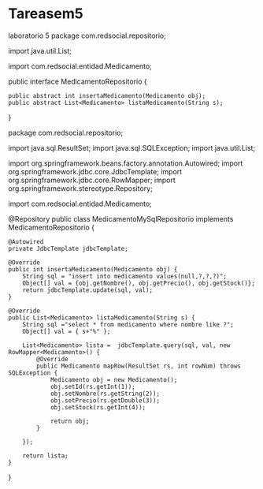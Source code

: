 # Tareasem5
laboratorio 5
package com.redsocial.repositorio;

import java.util.List;

import com.redsocial.entidad.Medicamento;

public interface MedicamentoRepositorio {

	public abstract int insertaMedicamento(Medicamento obj);
	public abstract List<Medicamento> listaMedicamento(String s);
	
}


package com.redsocial.repositorio;

import java.sql.ResultSet;
import java.sql.SQLException;
import java.util.List;

import org.springframework.beans.factory.annotation.Autowired;
import org.springframework.jdbc.core.JdbcTemplate;
import org.springframework.jdbc.core.RowMapper;
import org.springframework.stereotype.Repository;

import com.redsocial.entidad.Medicamento;

@Repository
public class MedicamentoMySqlRepositorio implements MedicamentoRepositorio {

	@Autowired
	private JdbcTemplate jdbcTemplate;
	
	@Override
	public int insertaMedicamento(Medicamento obj) {
		String sql = "insert into medicamento values(null,?,?,?)";
		Object[] val = {obj.getNombre(), obj.getPrecio(), obj.getStock()};
		return jdbcTemplate.update(sql, val);
	}

	@Override
	public List<Medicamento> listaMedicamento(String s) {
		String sql ="select * from medicamento where nombre like ?";
		Object[] val = { s+"%" };
		
		List<Medicamento> lista =  jdbcTemplate.query(sql, val, new RowMapper<Medicamento>() {
			@Override
			public Medicamento mapRow(ResultSet rs, int rowNum) throws SQLException {
				Medicamento obj = new Medicamento();
				obj.setId(rs.getInt(1));
				obj.setNombre(rs.getString(2));
				obj.setPrecio(rs.getDouble(3));
				obj.setStock(rs.getInt(4));

				return obj;
			}
			
		});
		
		return lista;
	}

}
